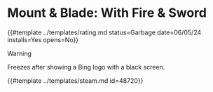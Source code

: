 # Mount & Blade: With Fire & Sword

{{#template ../templates/rating.md status=Garbage date=06/05/24 installs=Yes opens=No}}

> [!WARNING]
> Freezes after showing a Bing logo with a black screen.

{{#template ../templates/steam.md id=48720}}